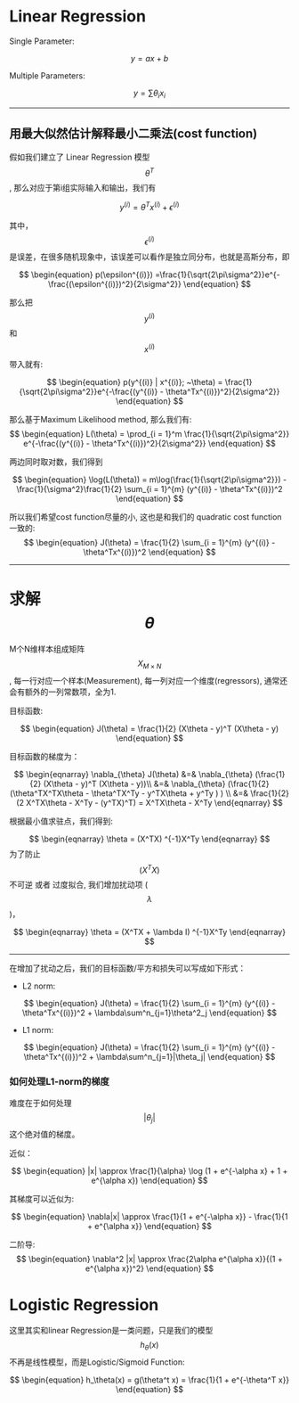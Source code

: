 # Linear Regression

Single Parameter:

$$
\begin{equation}
y  = ax +b
\end{equation}
$$

Multiple Parameters:

$$
\begin{equation}
y  = \sum \theta_i x_i 
\end{equation}
$$

---
## 用最大似然估计解释最小二乘法(cost function)
假如我们建立了 Linear Regression 模型 $$\theta^T$$, 那么对应于第i组实际输入和输出，我们有

$$
\begin{equation}
y^{(i)}  = \theta^T x^{(i)} + \epsilon^{(i)} 
\end{equation}
$$

其中， $$\epsilon^{(i)} $$ 是误差，在很多随机现象中，该误差可以看作是独立同分布，也就是高斯分布，即

$$
\begin{equation}
p(\epsilon^{(i)}) =\frac{1}{\sqrt{2\pi\sigma^2}}e^{-\frac{(\epsilon^{(i)})^2}{2\sigma^2}}
\end{equation}
$$

那么把$$y^{(i)}$$ 和 $$x^{(i)}$$带入就有:

$$
\begin{equation}
p(y^{(i)} | x^{(i)}; ~\theta) = \frac{1}{\sqrt{2\pi\sigma^2}}e^{-\frac{(y^{(i)} - \theta^Tx^{(i)})^2}{2\sigma^2}}
\end{equation}
$$

那么基于Maximum Likelihood method, 那么我们有:
$$
\begin{equation}
L(\theta) = \prod_{i = 1}^m \frac{1}{\sqrt{2\pi\sigma^2}} e^{-\frac{(y^{(i)} - \theta^Tx^{(i)})^2}{2\sigma^2}}
\end{equation}
$$

两边同时取对数，我们得到

$$
\begin{equation}
\log(L(\theta)) = m\log(\frac{1}{\sqrt{2\pi\sigma^2}}) - \frac{1}{\sigma^2}\frac{1}{2} \sum_{i = 1}^{m} (y^{(i)} - \theta^Tx^{(i)})^2
\end{equation}
$$

所以我们希望cost function尽量的小, 这也是和我们的 quadratic cost function 一致的:
$$
\begin{equation}
J(\theta) = \frac{1}{2} \sum_{i = 1}^{m} (y^{(i)} - \theta^Tx^{(i)})^2
\end{equation}
$$

---

# 求解 $$\theta$$

M个N维样本组成矩阵 $$X_{M\times N}$$, 每一行对应一个样本(Measurement), 每一列对应一个维度(regressors), 通常还会有额外的一列常数项，全为1.

目标函数:

$$
\begin{equation}
J(\theta) = \frac{1}{2} (X\theta - y)^T (X\theta - y)
\end{equation}
$$

目标函数的梯度为：

$$
\begin{eqnarray}
\nabla_{\theta} J(\theta) &=& \nabla_{\theta}  (\frac{1}{2} (X\theta - y)^T (X\theta - y))\\
            &=& \nabla_{\theta} (\frac{1}{2} (\theta^TX^TX\theta - \theta^TX^Ty - y^TX\theta + y^Ty )  )        \\
            &=& \frac{1}{2}(2 X^TX\theta - X^Ty - (y^TX)^T) = X^TX\theta - X^Ty            
\end{eqnarray}
$$

根据最小值求驻点，我们得到:

$$
\begin{eqnarray}
\theta = (X^TX) ^{-1}X^Ty         
\end{eqnarray}
$$
为了防止$$(X^TX)$$不可逆 或者 过度拟合, 我们增加扰动项 ($$\lambda$$)，

$$
\begin{eqnarray}
\theta = (X^TX + \lambda I) ^{-1}X^Ty         
\end{eqnarray}
$$

---

在增加了扰动之后，我们的目标函数/平方和损失可以写成如下形式：

- L2 norm: 

$$
\begin{equation}
J(\theta) = \frac{1}{2} \sum_{i = 1}^{m} (y^{(i)} - \theta^Tx^{(i)})^2 + \lambda\sum^n_{j=1}\theta^2_j
\end{equation}
$$

- L1 norm:

$$
\begin{equation}
J(\theta) = \frac{1}{2} \sum_{i = 1}^{m} (y^{(i)} - \theta^Tx^{(i)})^2 + \lambda\sum^n_{j=1}|\theta_j|
\end{equation}
$$

### 如何处理L1-norm的梯度

难度在于如何处理$$|\theta_j|$$这个绝对值的梯度。

近似：

$$
\begin{equation}
|x| \approx \frac{1}{\alpha} \log (1 + e^{-\alpha x} + 1 + e^{\alpha x})
\end{equation}
$$

其梯度可以近似为:

$$
\begin{equation}
\nabla|x| \approx \frac{1}{1 + e^{-\alpha x}} - \frac{1}{1 + e^{\alpha x}}
\end{equation}
$$

二阶导:
$$
\begin{equation}
\nabla^2 |x| \approx \frac{2\alpha e^{\alpha x}}{(1 + e^{\alpha x})^2}
\end{equation}
$$



# Logistic Regression

这里其实和linear Regression是一类问题，只是我们的模型 $$h_\theta(x)$$ 不再是线性模型，而是Logistic/Sigmoid Function:

$$
\begin{equation}
h_\theta(x) = g(\theta^t x) = \frac{1}{1 + e^{-\theta^T x}}
\end{equation}
$$




